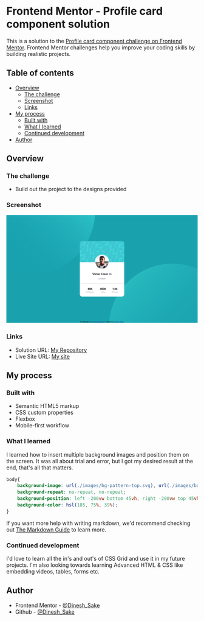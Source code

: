 # Frontend Mentor - Profile card component solution

This is a solution to the [Profile card component challenge on Frontend Mentor](https://www.frontendmentor.io/challenges/profile-card-component-cfArpWshJ). Frontend Mentor challenges help you improve your coding skills by building realistic projects. 

## Table of contents

- [Overview](#overview)
  - [The challenge](#the-challenge)
  - [Screenshot](#screenshot)
  - [Links](#links)
- [My process](#my-process)
  - [Built with](#built-with)
  - [What I learned](#what-i-learned)
  - [Continued development](#continued-development)
- [Author](#author)


## Overview

### The challenge

- Build out the project to the designs provided

### Screenshot

![](./design/Screenshot.png)


### Links

- Solution URL: [My Repository](https://github.com/Nrupatungan/profile-card-component)
- Live Site URL: [My site](https://nrupatungan.github.io/Nrupatungan/profile-card-component/)

## My process

### Built with

- Semantic HTML5 markup
- CSS custom properties
- Flexbox
- Mobile-first workflow

### What I learned

I learned how to insert multiple background images and position them on the screen. It was all about trial and error, but I got my desired result at the end, that's all that matters.

```css
body{
    background-image: url(./images/bg-pattern-top.svg), url(./images/bg-pattern-bottom.svg);
    background-repeat: no-repeat, no-repeat;
    background-position: left -200vw bottom 45vh, right -200vw top 45vh;
    background-color: hsl(185, 75%, 39%);
}
```

If you want more help with writing markdown, we'd recommend checking out [The Markdown Guide](https://www.markdownguide.org/) to learn more.

### Continued development

I'd love to learn all the in's and out's of CSS Grid and use it in my future projects. I'm also looking towards learning Advanced HTML & CSS like embedding videos, tables, forms etc.

## Author

- Frontend Mentor - [@Dinesh_Sake](https://www.frontendmentor.io/profile/Nrupatungan)
- Github - [@Dinesh_Sake](https://github.com/Nrupatungan)